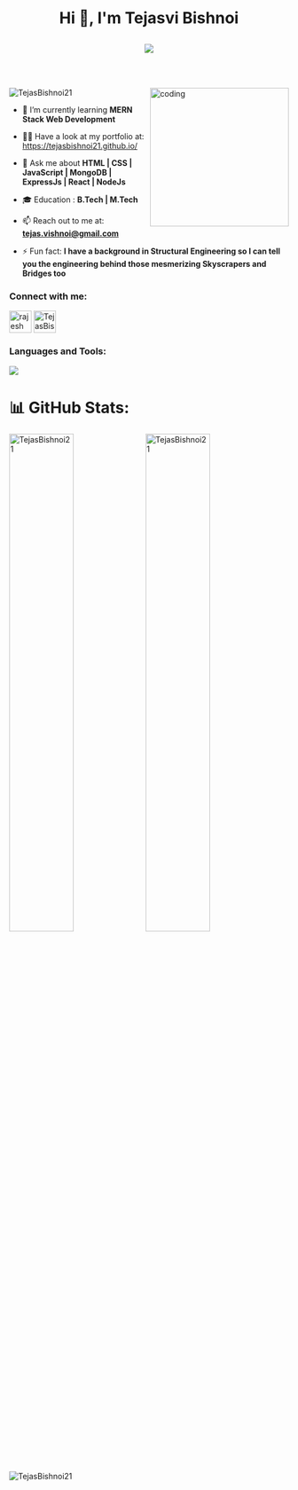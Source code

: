 <h1 align="center">Hi 👋, I'm Tejasvi Bishnoi</h1>
<h2><p align="center">
  <a href="#"><img src="https://readme-typing-svg.herokuapp.com?color=FFFF&center=true&lines=MERN+Stack+Web+Developer;1300%2B+Hours+of+Coding+Experience;Data+Structures+And+Algorithms"></a>
</p>
 <br/></h2>

<img align="right" alt="coding" width="250" src="https://www.lambdatest.com/resources/images/news24.gif"/>
<p align="left"> <img src="https://komarev.com/ghpvc/?username=TejasBishnoi21&label=Profile%20views&color=0e75b6&style=flat" alt="TejasBishnoi21" /> </p>

- 🌱 I’m currently learning **MERN Stack Web Development**

- 👨‍💻 Have a look at my portfolio at: <a href="https://tejasbishnoi21.github.io/" target="_blank">https://tejasbishnoi21.github.io/<a/>

- 💬 Ask me about **HTML | CSS | JavaScript | MongoDB | ExpressJs | React | NodeJs**

- 🎓 Education : **B.Tech | M.Tech**

- 📫 Reach out to me at:  **tejas.vishnoi@gmail.com**

- ⚡ Fun fact:  **I have a background in Structural Engineering so I can tell you the engineering behind those mesmerizing Skyscrapers and Bridges too**

<h3 align="left">Connect with me:</h3>
<p align="left">
<a href="https://www.linkedin.com/in/tejasvi-bishnoi-81294b14a/" target="_blank"><img align="center" src="https://skillicons.dev/icons?i=linkedin&theme=light" alt="rajesh kumar" height="40" width="40" /></a>
  <a href="https://github.com/TejasBishnoi21" target="_blank"><img align="center" src="https://skillicons.dev/icons?i=github&theme=light" alt="TejasBishnoi21" height="40" width="40" /></a>
</p>

<h3 align="left">Languages and Tools:</h3>

<p align="left">
  <a href="https://skillicons.dev">
    <img src="https://skillicons.dev/icons?i=html,css,js,typescript,react,redux,nodejs,express,mongodb,tailwind,chakraui,postman,netlify,heroku,npm & line=5" />
  </a>
</p>


# 📊 GitHub Stats:

<p >
  
<img  src="https://github-readme-stats.vercel.app/api?username=TejasBishnoi21&show_icons=true&locale=en&theme=tokyonight&border_radius=10" alt="TejasBishnoi21" width="48%"/>
<img  src="https://github-readme-streak-stats.herokuapp.com/?user=TejasBishnoi21&show_icons=true&locale=en&theme=tokyonight&border_radius=10" alt="TejasBishnoi21"width="48%" /> 

<br />
<img  src="https://github-readme-stats.vercel.app/api/top-langs?username=TejasBishnoi21&show_icons=true&show_icons=true&locale=en&theme=tokyonight&border_radius=10" alt="TejasBishnoi21" align="center"  />
</p>
